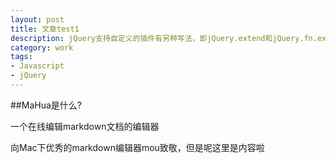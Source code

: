 ```yaml
---
layout: post
title: 文章test1
description: jQuery支持自定义的插件有另种写法，即jQuery.extend和jQuery.fn.extend，它们有什么区别呢？
category: work
tags:
- Javascript
- jQuery
---
```


##MaHua是什么?

一个在线编辑markdown文档的编辑器

向Mac下优秀的markdown编辑器mou致敬，但是呢这里是内容啦
